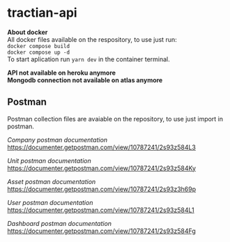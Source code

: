 # tractian-api

**About docker** <br>
All docker files available on the respository, to use just run: <br>
`docker compose build` <br>
`docker compose up -d` <br>
To start aplication run `yarn dev` in the container terminal. <br>

**API not available on heroku anymore** <br>
**Mongodb connection not available on atlas anymore** <br>

## Postman
Postman collection files are avaiable on the repository, to use just import in postman. <br>

*Company postman documentation*
https://documenter.getpostman.com/view/10787241/2s93z584L3

*Unit postman documentation*
https://documenter.getpostman.com/view/10787241/2s93z584Ky

*Asset postman documentation*
https://documenter.getpostman.com/view/10787241/2s93z3h69p

*User postman documentation*
https://documenter.getpostman.com/view/10787241/2s93z584L1

*Dashboard postman documentation*
https://documenter.getpostman.com/view/10787241/2s93z584Fg
